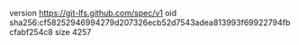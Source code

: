 version https://git-lfs.github.com/spec/v1
oid sha256:cf58252946994279d207326ecb52d7543adea813993f69922794fbcfabf254c8
size 4257
